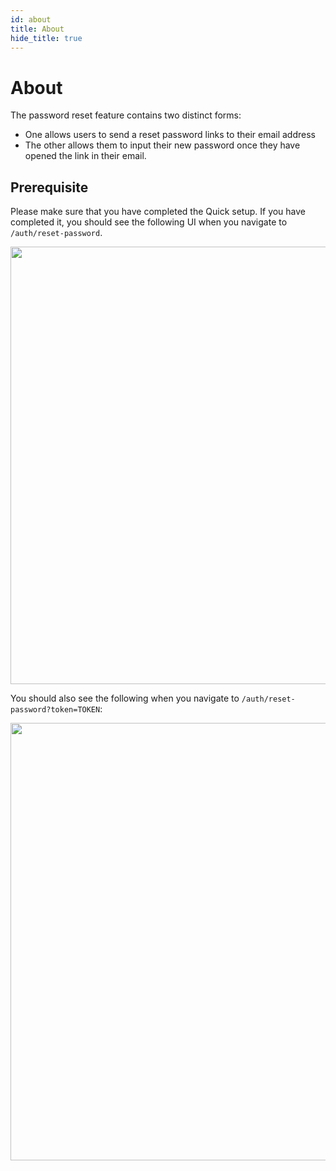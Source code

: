 ```yaml
---
id: about
title: About
hide_title: true
---
```

# About

The password reset feature contains two distinct forms:
- One allows users to send a reset password links to their email address
- The other allows them to input their new password once they have opened the link in their email.

## Prerequisite 

Please make sure that you have completed the Quick setup. If you have completed it, you should see the following UI when you navigate to `/auth/reset-password`.
 
<img width="700px" src="/docs/static/assets/emailpassword/reset-password-enter-email.png" />

You should also see the following when you navigate to `/auth/reset-password?token=TOKEN`:

<img width="700px" src="/docs/static/assets/emailpassword/reset-password-submit-new-password.png" />